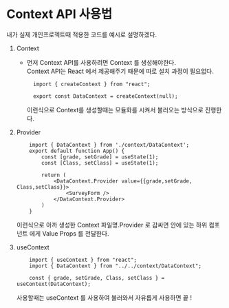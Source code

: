<h1>Context API 사용법</h1>
내가 실제 개인프로젝트때 적용한 코드를 예시로 설명하겠다.<br/>

1. Context
    - 먼저 Context API를 사용하려면 Context 를 생성해야한다.<br/>
      Context API는 React 에서 제공해주기 때문에 따로 설치 과정이 필요없다.
      ```
        import { createContext } from "react";

        export const DataContext = createContext(null);
      ```
      이런식으로 Context를 생성할때는 모듈화를 시켜서 불러오는 방식으로 진행한다.

2. Provider
    ```
        import { DataContext } from './context/DataContext';
        export default function App() {
            const [grade, setGrade] = useState(1);
            const [Class, setClass] = useState(1);

            return (
                <DataContext.Provider value={{grade,setGrade, Class,setClass}}>
                    <SurveyForm />
                </DataContext.Provider>
            )
        }
    ```
    이런식으로 아까 생성한 Context 파일명.Provider 로 감싸면 안에 있는 하위 컴포넌트 에게 Value Props 를 전달한다.

3. useContext
    ```
        import { useContext } from "react";
        import { DataContext } from "../../context/DataContext";

        const { grade, setGrade, Class, setClass } = useContext(DataContext);
    ```
    사용할때는 useContext 를 사용하여 불러와서 자유롭게 사용하면 끝 !
